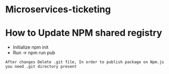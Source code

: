 # Microservices-ticketing

# How to Update NPM shared registry

- Initialize npm init
- Run -> npm run pub

```
After changes Delete .git file, In order to publish package on Npm.js you need .git directory present
```
